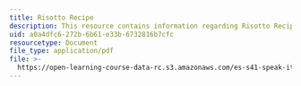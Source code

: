 ```yaml
---
title: Risotto Recipe
description: This resource contains information regarding Risotto Recipe.
uid: a0a4dfc6-272b-6b61-e33b-6732816b7cfc
resourcetype: Document
file_type: application/pdf
file: >-
  https://open-learning-course-data-rc.s3.amazonaws.com/es-s41-speak-italian-with-your-mouth-full-spring-2012/a0a4dfc6272b6b61e33b6732816b7cfc_MITES_S41S12_recipe_2.pdf
---
```

